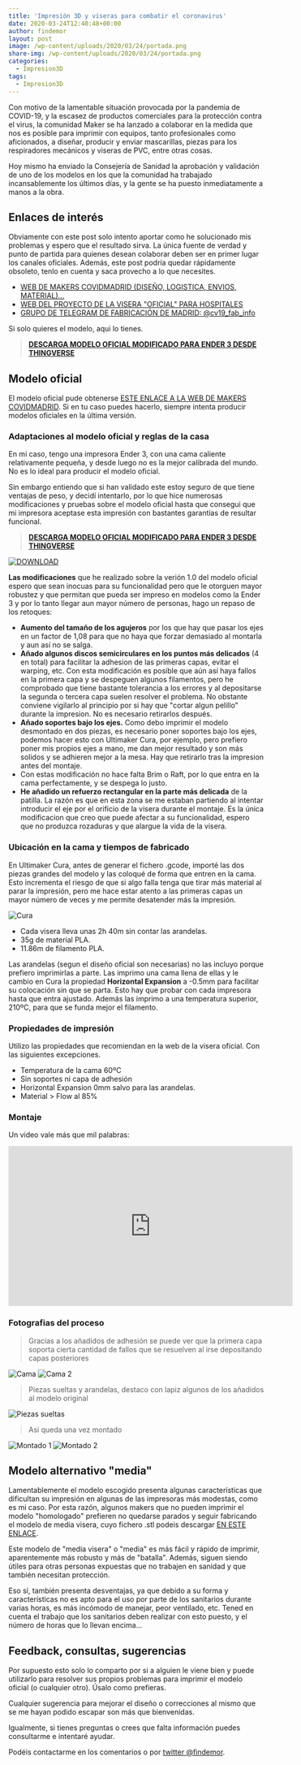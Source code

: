```yaml
---
title: 'Impresión 3D y viseras para combatir el coronavirus'
date: 2020-03-24T12:40:48+00:00
author: findemor
layout: post
image: /wp-content/uploads/2020/03/24/portada.png
share-img: /wp-content/uploads/2020/03/24/portada.png
categories:
  - Impresion3D
tags:
  - Impresion3D
---
```


Con motivo de la lamentable situación provocada por la pandemia de COVID-19, y la escasez de productos comerciales para la protección contra el virus, la comunidad Maker se ha lanzado a colaborar en la medida que nos es posible para imprimir con equipos, tanto profesionales como aficionados, a diseñar, producir y enviar mascarillas, piezas para los respiradores mecánicos y viseras de PVC, entre otras cosas.

Hoy mismo ha enviado la Consejería de Sanidad la aprobación y validación de uno de los modelos en los que la comunidad ha trabajado incansablemente los últimos días, y la gente se ha puesto inmediatamente a manos a la obra.

## Enlaces de interés

Obviamente con este post solo intento aportar como he solucionado mis problemas y espero que el resultado sirva. La única fuente de verdad y punto de partida para quienes desean colaborar deben ser en primer lugar los canales oficiales. Además, este post podría quedar rápidamente obsoleto, tenlo en cuenta y saca provecho a lo que necesites.

* [WEB DE MAKERS COVIDMADRID (DISEÑO, LOGISTICA, ENVIOS, MATERIAL)...](https://covidmadrid.com/)
* [WEB DEL PROYECTO DE LA VISERA "OFICIAL" PARA HOSPITALES](https://wikifactory.com/+covidmakersmadrid/visera-hospitales)
* [GRUPO DE TELEGRAM DE FABRICACIÓN DE MADRID: @cv19_fab_info](https://web.telegram.org/#/im?p=@cv19_fab_info)


Si solo quieres el modelo, aqui lo tienes.
> __[DESCARGA MODELO OFICIAL MODIFICADO PARA ENDER 3 DESDE THINGVERSE](https://www.thingiverse.com/thing:4240059)__

## Modelo oficial

El modelo oficial pude obtenerse [ESTE ENLACE A LA WEB DE MAKERS COVIDMADRID](https://covidmadrid.com/). Si en tu caso puedes hacerlo, siempre intenta producir modelos oficiales en la última versión.


### Adaptaciones al modelo oficial y reglas de la casa

En mi caso, tengo una impresora Ender 3, con una cama caliente relativamente pequeña, y desde luego no es la mejor calibrada del mundo. No es lo ideal para producir el modelo oficial.

Sin embargo entiendo que si han validado este estoy seguro de que tiene ventajas de peso, y decidí intentarlo, por lo que hice numerosas modificaciones y pruebas sobre el modelo oficial hasta que consegui que mi impresora aceptase esta impresión con bastantes garantías de resultar funcional.

> __[DESCARGA MODELO OFICIAL MODIFICADO PARA ENDER 3 DESDE THINGVERSE](https://www.thingiverse.com/thing:4240059)__

[![DOWNLOAD](/wp-content/uploads/2020/03/24/download.jpg)](https://www.thingiverse.com/thing:4240059)


__Las modificaciones__ que he realizado sobre la verión 1.0 del modelo oficial espero que sean inocuas para su funcionalidad pero que le otorguen mayor robustez y que permitan que pueda ser impreso en modelos como la Ender 3 y por lo tanto llegar aun mayor número de personas, hago un repaso de los retoques:

* __Aumento del tamaño de los agujeros__ por los que hay que pasar los ejes en un factor de 1,08 para que no haya que forzar demasiado al montarla y aun así no se salga.
* __Añado algunos discos semicirculares en los puntos más delicados__ (4 en total) para facilitar la adhesion de las primeras capas, evitar el warping, etc. Con esta modificación es posible que aún así haya fallos en la primera capa y se despeguen algunos filamentos, pero he comprobado que tiene bastante tolerancia a los errores y al depositarse la segunda o tercera capa suelen resolver el problema. No obstante conviene vigilarlo al principio por si hay que "cortar algun pelillo" durante la impresion. No es necesario retirarlos después.
* __Añado soportes bajo los ejes.__ Como debo imprimir el modelo desmontado en dos piezas, es necesario poner soportes bajo los ejes, podemos hacer esto con Ultimaker Cura, por ejemplo, pero prefiero poner mis propios ejes a mano, me dan mejor resultado y son más solidos y se adhieren mejor a la mesa. Hay que retirarlo tras la impresion antes del montaje.
* Con estas modificación no hace falta Brim o Raft, por lo que entra en la cama perfectamente, y se despega lo justo.
* __He añadido un refuerzo rectangular en la parte más delicada__ de la patilla. La razón es que en esta zona se me estaban partiendo al intentar introducir el eje por el orificio de la visera durante el montaje. Es la única modificacion que creo que puede afectar a su funcionalidad, espero que no produzca rozaduras y que alargue la vida de la visera.

### Ubicación en la cama y tiempos de fabricado

En Ultimaker Cura, antes de generar el fichero .gcode, importé las dos piezas grandes del modelo y las coloqué de forma que entren en la cama. 
Esto incrementa el riesgo de que si algo falla tenga que tirar más material al parar la impresión, pero me hace estar atento a las primeras capas un mayor número de veces y me permite desatender más la impresión.

![Cura](/wp-content/uploads/2020/03/24/cura.png)

* Cada visera lleva unas 2h 40m sin contar las arandelas.
* 35g de material PLA.
* 11.86m de filamento PLA.

Las arandelas (segun el diseño oficial son necesarias) no las incluyo porque prefiero imprimirlas a parte. Las imprimo una cama llena de ellas y le cambio en Cura la propiedad __Horizontal Expansion__ a -0.5mm para facilitar su colocación sin que se parta. Esto hay que probar con cada impresora hasta que entra ajustado. Además las imprimo a una temperatura superior, 210ºC, para que se funda mejor el filamento.

### Propiedades de impresión

Utilizo las propiedades que recomiendan en la web de la visera oficial. Con las siguientes excepciones.

* Temperatura de la cama 60ºC
* Sin soportes ni capa de adhesión
* Horizontal Expansion 0mm salvo para las arandelas.
* Material > Flow al 85%

### Montaje

Un video vale más que mil palabras:

<iframe width="560" height="315" src="https://www.youtube.com/embed/oxOJ0z7WJ-g" frameborder="0" allow="accelerometer; autoplay; encrypted-media; gyroscope; picture-in-picture" allowfullscreen></iframe>

### Fotografias del proceso

> Gracias a los añadidos de adhesión se puede ver que la primera capa soporta cierta cantidad de fallos que se resuelven al irse depositando capas posteriores

![Cama](/wp-content/uploads/2020/03/24/cama.png)
![Cama 2](/wp-content/uploads/2020/03/24/cama2.png)

> Piezas sueltas y arandelas, destaco con lapiz algunos de los añadidos al modelo original

![Piezas sueltas](/wp-content/uploads/2020/03/24/anadidos.jpg)

> Asi queda una vez montado

![Montado 1](/wp-content/uploads/2020/03/24/montado.png)
![Montado 2](/wp-content/uploads/2020/03/24/montado2.png)


## Modelo alternativo "media"

Lamentablemente el modelo escogido presenta algunas características que dificultan su impresión en algunas de las impresoras más modestas, como es mi caso. Por esta razón, algunos makers que no pueden imprimir el modelo "homologado" prefieren no quedarse parados y seguir fabricando el modelo de media visera, cuyo fichero .stl podeis descargar [EN ESTE ENLACE](/wp-content/uploads/2020/03/24/modelo_media_visera.stl).

Este modelo de "media visera" o "media" es más fácil y rápido de imprimir, aparentemente más robusto y más de "batalla". Además, siguen siendo útiles para otras personas expuestas que no trabajen en sanidad y que también necesitan protección.

Eso sí, también presenta desventajas, ya que debido a su forma y características no es apto para el uso por parte de los sanitarios durante varias horas, es más incómodo de manejar, peor ventilado, etc. Tened en cuenta el trabajo que los sanitarios deben realizar con esto puesto, y el número de horas que lo llevan encima...

## Feedback, consultas, sugerencias

Por supuesto esto solo lo comparto por si a alguien le viene bien y puede utilizarlo para resolver sus propios problemas para imprimir el modelo oficial (o cualquier otro). Úsalo como prefieras.

Cualquier sugerencia para mejorar el diseño o correcciones al mismo que se me hayan podido escapar son más que bienvenidas.

Igualmente, si tienes preguntas o crees que falta información puedes consultarme e intentaré ayudar.

Podéis contactarme en los comentarios o por [twitter @findemor](https://twitter.com/findemor).
